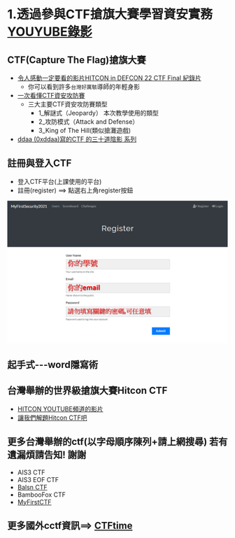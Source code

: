 # 1.透過參與CTF搶旗大賽學習資安實務	[YOUYUBE錄影](https://youtu.be/65ssViH3rd0)

## CTF(Capture The Flag)搶旗大賽
- [令人感動一定要看的影片HITCON in DEFCON 22 CTF Final 紀錄片](https://www.youtube.com/watch?v=XcneHvq1hbY)
  - 你可以看到許多`台灣好厲駭`導師的年輕身影 
- [一次看懂CTF資安攻防賽](https://www.ithome.com.tw/news/102969) 
  - 三大主要CTF資安攻防賽類型
    - 1_解謎式（Jeopardy） 本次教學使用的類型
    - 2_攻防模式（Attack and Defense）
    - 3_King of The Hill(類似搶灘遊戲)
- [ddaa (0xddaa)寫的CTF 的三十道陰影 系列](https://ithelp.ithome.com.tw/users/20121059/ironman/2810)

## 註冊與登入CTF

- 登入CTF平台(上課使用的平台)
- 註冊(register) ==> 點選右上角register按鈕

![註冊](註冊.png)

## 起手式---word隱寫術

## 台灣舉辦的世界級搶旗大賽Hitcon CTF

- [HITCON YOUTUBE頻道的影片](https://www.youtube.com/c/HacksInTaiwan/videos)
- [讓我們解題Hitcon CTF吧](https://ctf2017.hitcon.org/)  

## 更多台灣舉辦的ctf(以字母順序陳列+請上網搜尋)  若有遺漏煩請告知! 謝謝
- AIS3 CTF
- AIS3 EOF CTF
- [Balsn CTF](https://balsn.tw/)
- BambooFox CTF
- [MyFirstCTF](https://ais3.org/mfctf/)

## 更多國外cctf資訊==> [CTFtime](https://ctftime.org/)

